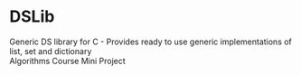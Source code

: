 # DSLib
Generic DS library for C - Provides ready to use generic implementations of list, set and dictionary<br/>
Algorithms Course Mini Project
